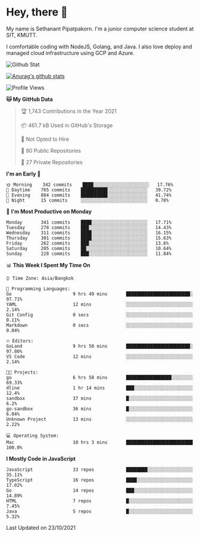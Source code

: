 # Hey, there 🙌
My name is Sethanant Pipatpakorn. I'm a junior computer science student at SIT, KMUTT.

I comfortable coding with NodeJS, Golang, and Java. I also love deploy and managed cloud infrastructure using GCP and Azure.

![Github Stat](https://github-profile-summary-cards.vercel.app/api/cards/profile-details?username=thetkpark&theme=dracula)

[![Anurag's github stats](https://github-readme-stats.vercel.app/api?username=thetkpark&count_private=true&show_icons=true&theme=tokyonight)](https://github.com/anuraghazra/github-readme-stats)

<!--START_SECTION:waka-->
![Profile Views](http://img.shields.io/badge/Profile%20Views-0-blue)

**🐱 My GitHub Data** 

> 🏆 1,743 Contributions in the Year 2021
 > 
> 📦 461.7 kB Used in GitHub's Storage 
 > 
> 🚫 Not Opted to Hire
 > 
> 📜 80 Public Repositories 
 > 
> 🔑 27 Private Repositories  
 > 
**I'm an Early 🐤** 

```text
🌞 Morning    342 commits    ████░░░░░░░░░░░░░░░░░░░░░   17.76% 
🌆 Daytime    765 commits    ██████████░░░░░░░░░░░░░░░   39.72% 
🌃 Evening    804 commits    ██████████░░░░░░░░░░░░░░░   41.74% 
🌙 Night      15 commits     ░░░░░░░░░░░░░░░░░░░░░░░░░   0.78%

```
📅 **I'm Most Productive on Monday** 

```text
Monday       341 commits    ████░░░░░░░░░░░░░░░░░░░░░   17.71% 
Tuesday      278 commits    ███░░░░░░░░░░░░░░░░░░░░░░   14.43% 
Wednesday    311 commits    ████░░░░░░░░░░░░░░░░░░░░░   16.15% 
Thursday     301 commits    ████░░░░░░░░░░░░░░░░░░░░░   15.63% 
Friday       262 commits    ███░░░░░░░░░░░░░░░░░░░░░░   13.6% 
Saturday     205 commits    ██░░░░░░░░░░░░░░░░░░░░░░░   10.64% 
Sunday       228 commits    ███░░░░░░░░░░░░░░░░░░░░░░   11.84%

```


📊 **This Week I Spent My Time On** 

```text
⌚︎ Time Zone: Asia/Bangkok

💬 Programming Languages: 
Go                       9 hrs 49 mins       ████████████████████████░   97.71% 
YAML                     12 mins             ░░░░░░░░░░░░░░░░░░░░░░░░░   2.14% 
Git Config               0 secs              ░░░░░░░░░░░░░░░░░░░░░░░░░   0.11% 
Markdown                 0 secs              ░░░░░░░░░░░░░░░░░░░░░░░░░   0.04%

🔥 Editors: 
GoLand                   9 hrs 50 mins       ████████████████████████░   97.86% 
VS Code                  12 mins             ░░░░░░░░░░░░░░░░░░░░░░░░░   2.14%

🐱‍💻 Projects: 
go                       6 hrs 58 mins       █████████████████░░░░░░░░   69.33% 
dline                    1 hr 14 mins        ███░░░░░░░░░░░░░░░░░░░░░░   12.4% 
sandbox                  37 mins             █░░░░░░░░░░░░░░░░░░░░░░░░   6.2% 
go-sandbox               36 mins             █░░░░░░░░░░░░░░░░░░░░░░░░   6.04% 
Unknown Project          13 mins             ░░░░░░░░░░░░░░░░░░░░░░░░░   2.22%

💻 Operating System: 
Mac                      10 hrs 3 mins       █████████████████████████   100.0%

```

**I Mostly Code in JavaScript** 

```text
JavaScript               33 repos            ████████░░░░░░░░░░░░░░░░░   35.11% 
TypeScript               16 repos            ████░░░░░░░░░░░░░░░░░░░░░   17.02% 
Go                       14 repos            ███░░░░░░░░░░░░░░░░░░░░░░   14.89% 
HTML                     7 repos             █░░░░░░░░░░░░░░░░░░░░░░░░   7.45% 
Java                     5 repos             █░░░░░░░░░░░░░░░░░░░░░░░░   5.32%

```



 Last Updated on 23/10/2021
<!--END_SECTION:waka-->
